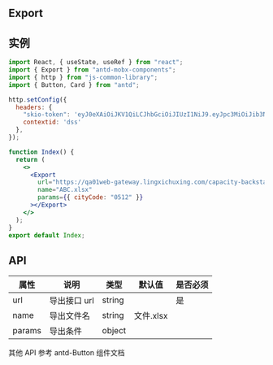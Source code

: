 ## Export

## 实例

```jsx
import React, { useState, useRef } from "react";
import { Export } from "antd-mobx-components";
import { http } from "js-common-library";
import { Button, Card } from "antd";

http.setConfig({
  headers: {
    "skio-token": 'eyJ0eXAiOiJKV1QiLCJhbGciOiJIUzI1NiJ9.eyJpc3MiOiJib3NzX2F1dGhfaXNzdWVyIiwiY29udGV4dElkIjoiZHNzIiwiZXhwIjoxNjQ5Njg2Mzg2LCJ1c2VySWQiOjcxMn0.IkUhWQRFuTVP3N5KDmTL_5UTh8_Drrq1cCRHd-NxBaw',
    contextid: 'dss'
  },
});

function Index() {
  return (
    <>
      <Export
        url="https://qa01web-gateway.lingxichuxing.com/capacity-backstage/v1/car_type/page/export"
        name="ABC.xlsx"
        params={{ cityCode: "0512" }}
      ></Export>
    </>
  );
}
export default Index;
```

## API

| 属性   | 说明         | 类型   | 默认值    | 是否必须 |
| ------ | ------------ | ------ | --------- | -------- |
| url    | 导出接口 url | string |           | 是       |
| name   | 导出文件名   | string | 文件.xlsx |          |
| params | 导出条件     | object |           |          |

其他 API 参考 antd-Button 组件文档
